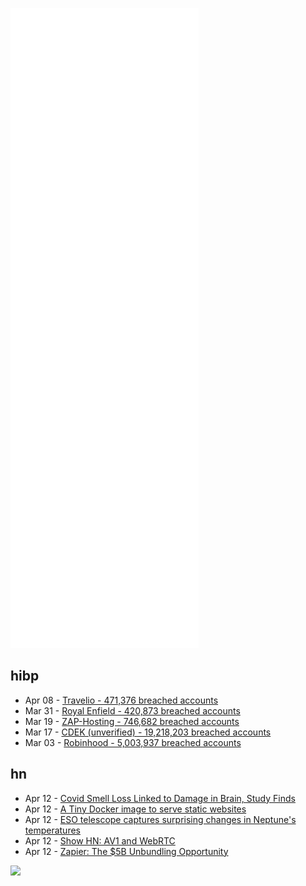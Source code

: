 ![Metrics](https://raw.githubusercontent.com/phixion/phixion/master/metrics.svg)

## hibp

<!--
for https://github.com/phixion/phixion/blob/main/.github/workflows/feeds.yml
-->
<!--START_SECTION:haveibeenpwnd-->
- Apr 08 - [Travelio - 471,376 breached accounts](https://haveibeenpwned.com/PwnedWebsites#Travelio)
- Mar 31 - [Royal Enfield - 420,873 breached accounts](https://haveibeenpwned.com/PwnedWebsites#RoyalEnfield)
- Mar 19 - [ZAP-Hosting - 746,682 breached accounts](https://haveibeenpwned.com/PwnedWebsites#ZAPHosting)
- Mar 17 - [CDEK (unverified) - 19,218,203 breached accounts](https://haveibeenpwned.com/PwnedWebsites#CDEK)
- Mar 03 - [Robinhood - 5,003,937 breached accounts](https://haveibeenpwned.com/PwnedWebsites#Robinhood)
<!--END_SECTION:haveibeenpwnd-->

## hn

<!--
for https://github.com/phixion/phixion/blob/main/.github/workflows/feeds.yml
-->
<!--START_SECTION:hn-->
- Apr 12 - [Covid Smell Loss Linked to Damage in Brain, Study Finds](https://jamanetwork.com/journals/jamaneurology/fullarticle/2790735)
- Apr 12 - [A Tiny Docker image to serve static websites](https://lipanski.com/posts/smallest-docker-image-static-website)
- Apr 12 - [ESO telescope captures surprising changes in Neptune's temperatures](https://www.eso.org/public/news/eso2206/)
- Apr 12 - [Show HN: AV1 and WebRTC](https://github.com/pion/webrtc/tree/master/examples/save-to-disk-av1)
- Apr 12 - [Zapier: The $5B Unbundling Opportunity](https://www.georgesequeira.com/writing/zapier-the-5b-unbundling-opportunity/)
<!--END_SECTION:hn-->

<!--
for https://yhype.me
-->
![](https://hit.yhype.me/github/profile?user_id=13013670)
